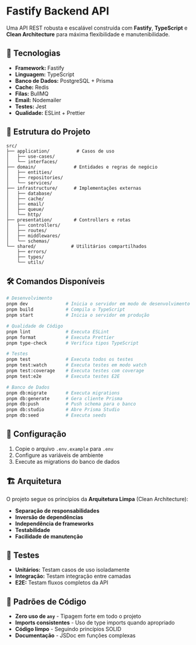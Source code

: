 # Fastify Backend API

Uma API REST robusta e escalável construída com **Fastify**, **TypeScript** e **Clean Architecture** para máxima flexibilidade e manutenibilidade.

## 🚀 Tecnologias

- **Framework:** Fastify
- **Linguagem:** TypeScript
- **Banco de Dados:** PostgreSQL + Prisma
- **Cache:** Redis
- **Filas:** BullMQ
- **Email:** Nodemailer
- **Testes:** Jest
- **Qualidade:** ESLint + Prettier

## 📁 Estrutura do Projeto

```
src/
├── application/          # Casos de uso
│   ├── use-cases/
│   └── interfaces/
├── domain/              # Entidades e regras de negócio
│   ├── entities/
│   ├── repositories/
│   └── services/
├── infrastructure/      # Implementações externas
│   ├── database/
│   ├── cache/
│   ├── email/
│   ├── queue/
│   └── http/
├── presentation/        # Controllers e rotas
│   ├── controllers/
│   ├── routes/
│   ├── middlewares/
│   └── schemas/
└── shared/             # Utilitários compartilhados
    ├── errors/
    ├── types/
    └── utils/
```

## 🛠️ Comandos Disponíveis

```bash
# Desenvolvimento
pnpm dev              # Inicia o servidor em modo de desenvolvimento
pnpm build            # Compila o TypeScript
pnpm start            # Inicia o servidor em produção

# Qualidade de Código
pnpm lint             # Executa ESLint
pnpm format           # Executa Prettier
pnpm type-check       # Verifica tipos TypeScript

# Testes
pnpm test             # Executa todos os testes
pnpm test:watch       # Executa testes em modo watch
pnpm test:coverage    # Executa testes com coverage
pnpm test:e2e         # Executa testes E2E

# Banco de Dados
pnpm db:migrate       # Executa migrations
pnpm db:generate      # Gera cliente Prisma
pnpm db:push          # Push schema para o banco
pnpm db:studio        # Abre Prisma Studio
pnpm db:seed          # Executa seeds
```

## 🔧 Configuração

1. Copie o arquivo `.env.example` para `.env`
2. Configure as variáveis de ambiente
3. Execute as migrations do banco de dados

## 🏗️ Arquitetura

O projeto segue os princípios da **Arquitetura Limpa** (Clean Architecture):

- **Separação de responsabilidades**
- **Inversão de dependências**
- **Independência de frameworks**
- **Testabilidade**
- **Facilidade de manutenção**

## 🧪 Testes

- **Unitários:** Testam casos de uso isoladamente
- **Integração:** Testam integração entre camadas
- **E2E:** Testam fluxos completos da API

## 📝 Padrões de Código

- **Zero uso de `any`** - Tipagem forte em todo o projeto
- **Imports consistentes** - Uso de type imports quando apropriado
- **Código limpo** - Seguindo princípios SOLID
- **Documentação** - JSDoc em funções complexas
